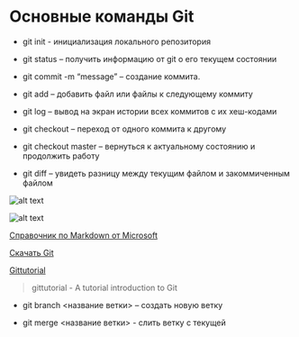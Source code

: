 # Основные команды Git

- git init - инициализация локального репозитория

- git status – получить информацию от git о его текущем состоянии

- git commit -m “message” – создание коммита.

- git add – добавить файл или файлы к следующему коммиту

- git log – вывод на экран истории всех коммитов с их хеш-кодами

- git checkout – переход от одного коммита к другому

- git checkout master – вернуться к актуальному состоянию и продолжить работу

- git diff – увидеть разницу между текущим файлом и закоммиченным файлом

![alt text](1.jpeg)

![alt text](2.png)

[Справочник по Markdown от Microsoft](https://docs.microsoft.com/ru-ru/contribute/markdown-reference)

[Скачать Git](https://git-scm.com/download/win)

[Gittutorial](https://git-scm.com/docs/gittutorial)

> gittutorial - A tutorial introduction to Git

- git branch <название ветки> – создать новую ветку








- git merge <название ветки> - слить ветку с текущей